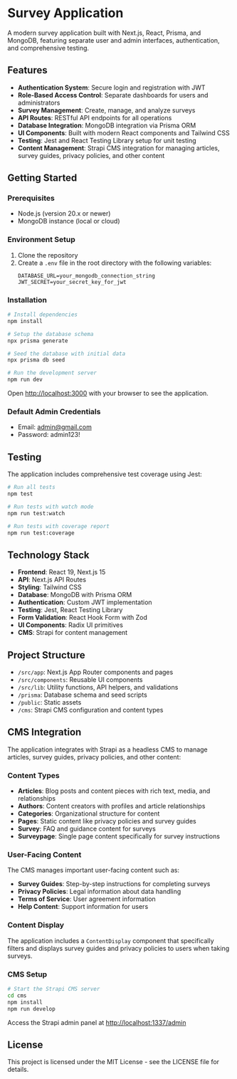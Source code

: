 # Survey Application

A modern survey application built with Next.js, React, Prisma, and MongoDB, featuring separate user and admin interfaces, authentication, and comprehensive testing.

## Features

- **Authentication System**: Secure login and registration with JWT
- **Role-Based Access Control**: Separate dashboards for users and administrators
- **Survey Management**: Create, manage, and analyze surveys
- **API Routes**: RESTful API endpoints for all operations
- **Database Integration**: MongoDB integration via Prisma ORM
- **UI Components**: Built with modern React components and Tailwind CSS
- **Testing**: Jest and React Testing Library setup for unit testing
- **Content Management**: Strapi CMS integration for managing articles, survey guides, privacy policies, and other content

## Getting Started

### Prerequisites

- Node.js (version 20.x or newer)
- MongoDB instance (local or cloud)

### Environment Setup

1. Clone the repository
2. Create a `.env` file in the root directory with the following variables:
   ```
   DATABASE_URL=your_mongodb_connection_string
   JWT_SECRET=your_secret_key_for_jwt
   ```

### Installation

```bash
# Install dependencies
npm install

# Setup the database schema
npx prisma generate

# Seed the database with initial data
npx prisma db seed

# Run the development server
npm run dev
```

Open [http://localhost:3000](http://localhost:3000) with your browser to see the application.

### Default Admin Credentials

- Email: admin@gmail.com
- Password: admin123!

## Testing

The application includes comprehensive test coverage using Jest:

```bash
# Run all tests
npm test

# Run tests with watch mode
npm run test:watch

# Run tests with coverage report
npm run test:coverage
```

## Technology Stack

- **Frontend**: React 19, Next.js 15
- **API**: Next.js API Routes
- **Styling**: Tailwind CSS
- **Database**: MongoDB with Prisma ORM
- **Authentication**: Custom JWT implementation
- **Testing**: Jest, React Testing Library
- **Form Validation**: React Hook Form with Zod
- **UI Components**: Radix UI primitives
- **CMS**: Strapi for content management

## Project Structure

- `/src/app`: Next.js App Router components and pages
- `/src/components`: Reusable UI components
- `/src/lib`: Utility functions, API helpers, and validations
- `/prisma`: Database schema and seed scripts
- `/public`: Static assets
- `/cms`: Strapi CMS configuration and content types

## CMS Integration

The application integrates with Strapi as a headless CMS to manage articles, survey guides, privacy policies, and other content:

### Content Types
- **Articles**: Blog posts and content pieces with rich text, media, and relationships
- **Authors**: Content creators with profiles and article relationships
- **Categories**: Organizational structure for content
- **Pages**: Static content like privacy policies and survey guides
- **Survey**: FAQ and guidance content for surveys
- **Surveypage**: Single page content specifically for survey instructions

### User-Facing Content
The CMS manages important user-facing content such as:
- **Survey Guides**: Step-by-step instructions for completing surveys
- **Privacy Policies**: Legal information about data handling
- **Terms of Service**: User agreement information
- **Help Content**: Support information for users

### Content Display
The application includes a `ContentDisplay` component that specifically filters and displays survey guides and privacy policies to users when taking surveys.

### CMS Setup

```bash
# Start the Strapi CMS server
cd cms
npm install
npm run develop
```

Access the Strapi admin panel at [http://localhost:1337/admin](http://localhost:1337/admin)

## License

This project is licensed under the MIT License - see the LICENSE file for details.

